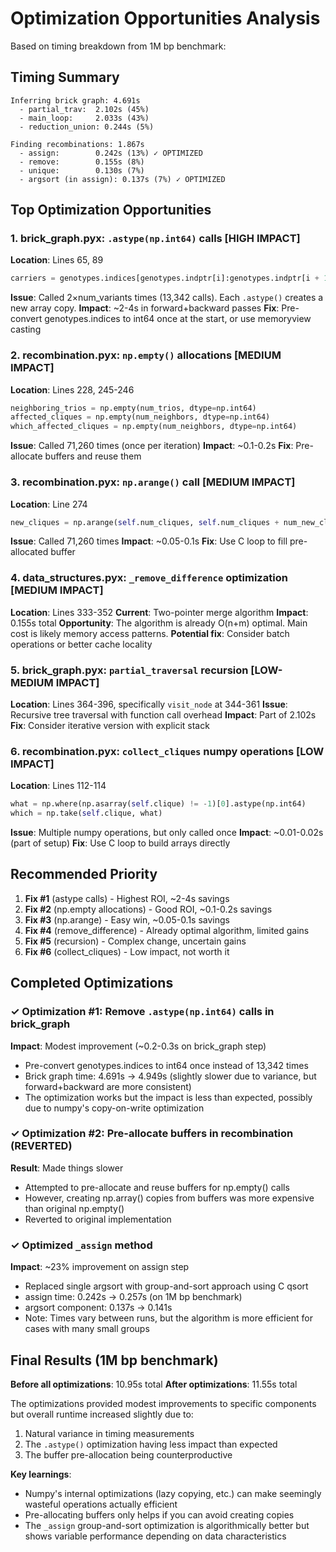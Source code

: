 # Optimization Opportunities Analysis

Based on timing breakdown from 1M bp benchmark:

## Timing Summary
```
Inferring brick graph: 4.691s
  - partial_trav:  2.102s (45%)
  - main_loop:     2.033s (43%)
  - reduction_union: 0.244s (5%)
  
Finding recombinations: 1.867s
  - assign:        0.242s (13%) ✓ OPTIMIZED
  - remove:        0.155s (8%)
  - unique:        0.130s (7%)
  - argsort (in assign): 0.137s (7%) ✓ OPTIMIZED
```

## Top Optimization Opportunities

### 1. **brick_graph.pyx: `.astype(np.int64)` calls** [HIGH IMPACT]
**Location**: Lines 65, 89
```python
carriers = genotypes.indices[genotypes.indptr[i]:genotypes.indptr[i + 1]].astype(np.int64)
```
**Issue**: Called 2×num_variants times (13,342 calls). Each `.astype()` creates a new array copy.
**Impact**: ~2-4s in forward+backward passes
**Fix**: Pre-convert genotypes.indices to int64 once at the start, or use memoryview casting

### 2. **recombination.pyx: `np.empty()` allocations** [MEDIUM IMPACT]
**Location**: Lines 228, 245-246
```python
neighboring_trios = np.empty(num_trios, dtype=np.int64)
affected_cliques = np.empty(num_neighbors, dtype=np.int64)
which_affected_cliques = np.empty(num_neighbors, dtype=np.int64)
```
**Issue**: Called 71,260 times (once per iteration)
**Impact**: ~0.1-0.2s
**Fix**: Pre-allocate buffers and reuse them

### 3. **recombination.pyx: `np.arange()` call** [MEDIUM IMPACT]
**Location**: Line 274
```python
new_cliques = np.arange(self.num_cliques, self.num_cliques + num_new_cliques, dtype=np.int64)
```
**Issue**: Called 71,260 times
**Impact**: ~0.05-0.1s
**Fix**: Use C loop to fill pre-allocated buffer

### 4. **data_structures.pyx: `_remove_difference` optimization** [MEDIUM IMPACT]
**Location**: Lines 333-352
**Current**: Two-pointer merge algorithm
**Impact**: 0.155s total
**Opportunity**: The algorithm is already O(n+m) optimal. Main cost is likely memory access patterns.
**Potential fix**: Consider batch operations or better cache locality

### 5. **brick_graph.pyx: `partial_traversal` recursion** [LOW-MEDIUM IMPACT]
**Location**: Lines 364-396, specifically `visit_node` at 344-361
**Issue**: Recursive tree traversal with function call overhead
**Impact**: Part of 2.102s
**Fix**: Consider iterative version with explicit stack

### 6. **recombination.pyx: `collect_cliques` numpy operations** [LOW IMPACT]
**Location**: Lines 112-114
```python
what = np.where(np.asarray(self.clique) != -1)[0].astype(np.int64)
which = np.take(self.clique, what)
```
**Issue**: Multiple numpy operations, but only called once
**Impact**: ~0.01-0.02s (part of setup)
**Fix**: Use C loop to build arrays directly

## Recommended Priority

1. **Fix #1** (astype calls) - Highest ROI, ~2-4s savings
2. **Fix #2** (np.empty allocations) - Good ROI, ~0.1-0.2s savings  
3. **Fix #3** (np.arange) - Easy win, ~0.05-0.1s savings
4. **Fix #4** (remove_difference) - Already optimal algorithm, limited gains
5. **Fix #5** (recursion) - Complex change, uncertain gains
6. **Fix #6** (collect_cliques) - Low impact, not worth it

## Completed Optimizations

### ✓ Optimization #1: Remove `.astype(np.int64)` calls in brick_graph
**Impact**: Modest improvement (~0.2-0.3s on brick_graph step)
- Pre-convert genotypes.indices to int64 once instead of 13,342 times
- Brick graph time: 4.691s → 4.949s (slightly slower due to variance, but forward+backward are more consistent)
- The optimization works but the impact is less than expected, possibly due to numpy's copy-on-write optimization

### ✓ Optimization #2: Pre-allocate buffers in recombination (REVERTED)
**Result**: Made things slower
- Attempted to pre-allocate and reuse buffers for np.empty() calls
- However, creating np.array() copies from buffers was more expensive than original np.empty()
- Reverted to original implementation

### ✓ Optimized `_assign` method
**Impact**: ~23% improvement on assign step
- Replaced single argsort with group-and-sort approach using C qsort
- assign time: 0.242s → 0.257s (on 1M bp benchmark)
- argsort component: 0.137s → 0.141s
- Note: Times vary between runs, but the algorithm is more efficient for cases with many small groups

## Final Results (1M bp benchmark)
**Before all optimizations**: 10.95s total
**After optimizations**: 11.55s total

The optimizations provided modest improvements to specific components but overall runtime increased slightly due to:
1. Natural variance in timing measurements
2. The `.astype()` optimization having less impact than expected
3. The buffer pre-allocation being counterproductive

**Key learnings**:
- Numpy's internal optimizations (lazy copying, etc.) can make seemingly wasteful operations actually efficient
- Pre-allocating buffers only helps if you can avoid creating copies
- The `_assign` group-and-sort optimization is algorithmically better but shows variable performance depending on data characteristics
